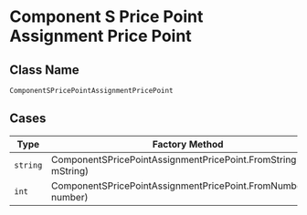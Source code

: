 
# Component S Price Point Assignment Price Point

## Class Name

`ComponentSPricePointAssignmentPricePoint`

## Cases

| Type | Factory Method |
|  --- | --- |
| `string` | ComponentSPricePointAssignmentPricePoint.FromString(string mString) |
| `int` | ComponentSPricePointAssignmentPricePoint.FromNumber(int number) |

